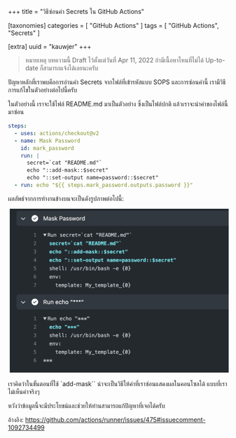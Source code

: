 +++
title = "วิธีซ่อนค่า Secrets ใน GitHub Actions"

[taxonomies]
categories = [ "GitHub Actions" ]
tags = [ "GitHub Actions", "Secrets" ]

[extra]
uuid = "kauwjer"
+++

> หมายเหตุ บทความนี้ Draft ไว้ตั้งแต่วันที่ Apr 11, 2022 ถ้ามีเนื้อหาไหนที่ไม่ได้ Up-to-date ก็สามารถแจ้งได้เลยนะครับ

ปัญหาหลักที่เราพบคือการอ่านค่า Secrets จากไฟล์ที่เข้ารหัสแบบ SOPS และการซ่อนค่านี้ เรามีวิธีการแก้ไขในตัวอย่างต่อไปนี้ครับ

ในตัวอย่างนี้ เราจะใช้ไฟล์ README.md มาเป็นตัวอย่าง ซึ่งเป็นไฟล์ปกติ แล้วเราจะนำค่าของไฟล์นี้มาซ่อน

```yml
steps:
  - uses: actions/checkout@v2
  - name: Mask Password
    id: mark_password
    run: |
      secret=`cat "README.md"`
      echo "::add-mask::$secret"
      echo "::set-output name=password::$secret"
  - run: echo "${{ steps.mark_password.outputs.password }}"
```

ผลลัพธ์จากการทำงานข้างบนจะเป็นดังรูปภาพต่อไปนี้:

![image](screenshot.png)

เราคิดว่าในขั้นตอนที่ใช้ `add-mask`` น่าจะเป็นวิธีให้ค่าที่เราซ่อนแสดงผลในคอนโซลได้ แบบที่เราไม่เห็นค่าจริงๆ

หวังว่าข้อมูลนี้จะมีประโยชน์และช่วยให้ท่านสามารถแก้ปัญหาที่เจอได้ครับ

อ้างอิง: https://github.com/actions/runner/issues/475#issuecomment-1092734499
